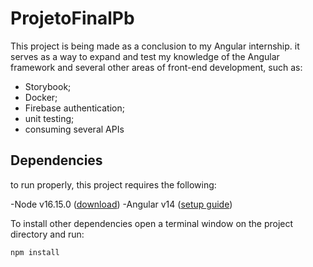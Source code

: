 # ProjetoFinalPb

This project is being made as a conclusion to my Angular internship. it serves as a way to expand and test my knowledge of the Angular framework and several other areas of front-end development, such as:

  - Storybook;
  - Docker;
  - Firebase authentication;
  - unit testing;
  - consuming several APIs

## Dependencies

to run properly, this project requires the following:

  -Node v16.15.0 ([download](https://nodejs.org/dist/v16.16.0/node-v16.16.0-x64.msi))
  -Angular v14 ([setup guide](https://angular.io/guide/setup-local))

To install other dependencies open a terminal window on the project directory and run:

```
npm install
```
